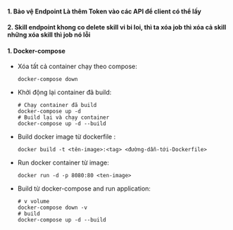 #### 1. Bảo vệ Endpoint Là thêm Token vào các API để client có thể lấy 


#### 2. Skill endpoint khong co delete skill vi bi loi, thì ta xóa job thì xóa cả skill những xóa skill thì job nó lỗi 






#### 1. Docker-compose 

- Xóa tất cả container chạy theo compose:
    ```text
    docker-compose down
    ```

- Khởi động lại container đã build: 
    ```text
    # Chạy container đã build 
    docker-compose up -d  
    # Build lại và chạy container 
    docker-compose up -d --build 
    ```

- Build docker image từ dockerfile : 
    ```text
    docker build -t <tên-image>:<tag> <đường-dẫn-tới-Dockerfile>
    ```

- Run docker container từ image:  
    ```text
    docker run -d -p 8080:80 <ten-image>
    ```

- Build từ docker-compose and run application:   
    ```text 
    # v volume 
    docker-compose down -v 
    # build 
    docker-compose up -d --build 
    ```

